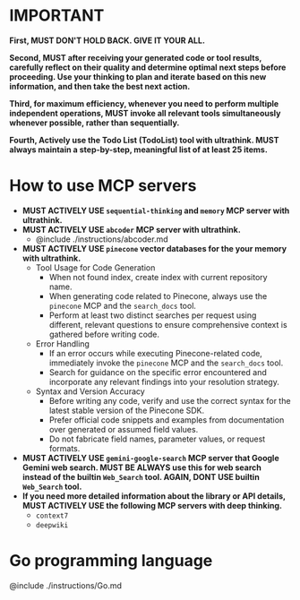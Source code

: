 # IMPORTANT

**First, MUST DON'T HOLD BACK. GIVE IT YOUR ALL.**

**Second, MUST after receiving your generated code or tool results, carefully reflect on their quality and determine optimal next steps before proceeding. Use your thinking to plan and iterate based on this new information, and then take the best next action.**

**Third, for maximum efficiency, whenever you need to perform multiple independent operations, **MUST** invoke all relevant tools simultaneously whenever possible, rather than sequentially.**

**Fourth, Actively use the Todo List (TodoList) tool with ultrathink. **MUST** always maintain a step-by-step, meaningful list of at least 25 items.**

# How to use MCP servers

* **MUST ACTIVELY USE `sequential-thinking` and `memory` MCP server with ultrathink.**
* **MUST ACTIVELY USE `abcoder` MCP server with ultrathink.**
    - @include ./instructions/abcoder.md
* **MUST ACTIVELY USE `pinecone` vector databases for the your memory with ultrathink.**
    - Tool Usage for Code Generation
        - When not found index, create index with current repository name.
        - When generating code related to Pinecone, always use the `pinecone` MCP and the `search_docs` tool.
        - Perform at least two distinct searches per request using different, relevant questions to ensure comprehensive context is gathered before writing code.
    - Error Handling
        - If an error occurs while executing Pinecone-related code, immediately invoke the `pinecone` MCP and the `search_docs` tool.
        - Search for guidance on the specific error encountered and incorporate any relevant findings into your resolution strategy.
    - Syntax and Version Accuracy
        - Before writing any code, verify and use the correct syntax for the latest stable version of the Pinecone SDK.
        - Prefer official code snippets and examples from documentation over generated or assumed field values.
        - Do not fabricate field names, parameter values, or request formats.
* **MUST ACTIVELY USE `gemini-google-search` MCP server that Google Gemini web search. MUST BE ALWAYS use this for web search instead of the builtin `Web_Search` tool. AGAIN, DONT USE builtin `Web_Search` tool.**
* **If you need more detailed information about the library or API details, MUST ACTIVELY USE the following MCP servers with deep thinking.**
    - `context7`
    - `deepwiki`

# Go programming language

@include ./instructions/Go.md
